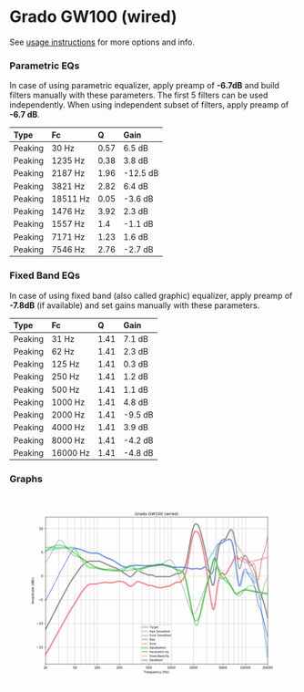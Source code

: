 # Grado GW100 (wired)
See [usage instructions](https://github.com/jaakkopasanen/AutoEq#usage) for more options and info.

### Parametric EQs
In case of using parametric equalizer, apply preamp of **-6.7dB** and build filters manually
with these parameters. The first 5 filters can be used independently.
When using independent subset of filters, apply preamp of **-6.7 dB**.

| Type    | Fc       |    Q | Gain     |
|:--------|:---------|:-----|:---------|
| Peaking | 30 Hz    | 0.57 | 6.5 dB   |
| Peaking | 1235 Hz  | 0.38 | 3.8 dB   |
| Peaking | 2187 Hz  | 1.96 | -12.5 dB |
| Peaking | 3821 Hz  | 2.82 | 6.4 dB   |
| Peaking | 18511 Hz | 0.05 | -3.6 dB  |
| Peaking | 1476 Hz  | 3.92 | 2.3 dB   |
| Peaking | 1557 Hz  | 1.4  | -1.1 dB  |
| Peaking | 7171 Hz  | 1.23 | 1.6 dB   |
| Peaking | 7546 Hz  | 2.76 | -2.7 dB  |

### Fixed Band EQs
In case of using fixed band (also called graphic) equalizer, apply preamp of **-7.8dB**
(if available) and set gains manually with these parameters.

| Type    | Fc       |    Q | Gain    |
|:--------|:---------|:-----|:--------|
| Peaking | 31 Hz    | 1.41 | 7.1 dB  |
| Peaking | 62 Hz    | 1.41 | 2.3 dB  |
| Peaking | 125 Hz   | 1.41 | 0.3 dB  |
| Peaking | 250 Hz   | 1.41 | 1.2 dB  |
| Peaking | 500 Hz   | 1.41 | 1.1 dB  |
| Peaking | 1000 Hz  | 1.41 | 4.8 dB  |
| Peaking | 2000 Hz  | 1.41 | -9.5 dB |
| Peaking | 4000 Hz  | 1.41 | 3.9 dB  |
| Peaking | 8000 Hz  | 1.41 | -4.2 dB |
| Peaking | 16000 Hz | 1.41 | -4.8 dB |

### Graphs
![](./Grado%20GW100%20(wired).png)